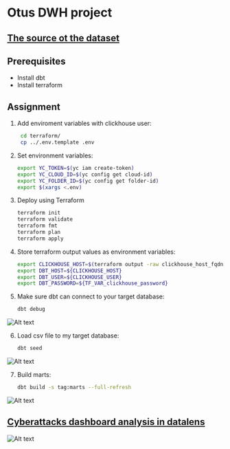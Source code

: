 # Otus DWH project
## [The source ot the dataset](https://www.kaggle.com/datasets/teamincribo/cyber-security-attacks)
## Prerequisites

- Install dbt
- Install terraform

## Assignment
1. Add enviroment variables with clickhouse user:
   
   ```bash
    cd terraform/
    cp ../.env.template .env 
    ```

2. Set environment variables:

    ```bash
    export YC_TOKEN=$(yc iam create-token)
    export YC_CLOUD_ID=$(yc config get cloud-id)
    export YC_FOLDER_ID=$(yc config get folder-id)
    export $(xargs <.env)
    ```

3. Deploy using Terraform

    ```bash
    terraform init
    terraform validate
    terraform fmt
    terraform plan
    terraform apply
    ```

4. Store terraform output values as environment variables:

    ```bash
    export CLICKHOUSE_HOST=$(terraform output -raw clickhouse_host_fqdn)
    export DBT_HOST=${CLICKHOUSE_HOST}
    export DBT_USER=${CLICKHOUSE_USER}
    export DBT_PASSWORD=${TF_VAR_clickhouse_password}
    ```

5. Make sure dbt can connect to your target database:
    
    ```bash
    dbt debug
    ```

![Alt text](image-1.png)

6. Load csv file to my target database:
    
    ```bash
    dbt seed
    ```

![Alt text](image-2.png)

7. Build marts:
    ```bash
    dbt build -s tag:marts --full-refresh
    ```

![Alt text](image-5.png)


## [Cyberattacks dashboard analysis in datalens](https://datalens.yandex/l0ad2z232rv8a)

![Alt text](image-7.png)